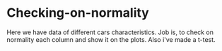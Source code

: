 # Checking-on-normality

Here we have data of different cars characteristics. Job is, to check on normality each column and show it on the plots.
Also i've made a t-test.
